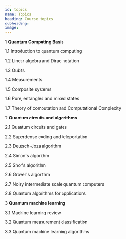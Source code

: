 ```yaml
---
id: topics
name: Topics
heading: Course topics
subheading: 
image: 
---
```


1 **Quantum Computing Basis**

1.1 Introduction to quantum computing					

1.2 Linear algebra and Dirac notation

1.3 Qubits

1.4 Measurements 

1.5 Composite systems	

1.6 Pure, entangled and mixed states

1.7 Theory of computation and Computational Complexity

2 **Quantum circuits and algorithms**
					
2.1 Quantum circuits and gates

2.2 Superdense coding and teleportation

2.3 Deutsch-Joza algorithm

2.4 Simon's algorithm

2.5 Shor's algorithm

2.6 Grover's algorithm

2.7 Noisy intermediate scale quantum computers

2.8 Quantum algorithms for applications
				
3 **Quantum machine learning**

3.1 Machine learning review

3.2 Quantum measurement classification

3.3 Quantum machine learning algorithms


